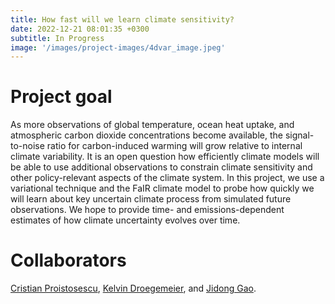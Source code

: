 ```yaml
---
title: How fast will we learn climate sensitivity?
date: 2022-12-21 08:01:35 +0300
subtitle: In Progress
image: '/images/project-images/4dvar_image.jpeg'
---
```


# Project goal 
As more observations of global temperature, ocean heat uptake, and atmospheric carbon dioxide concentrations become available, the signal-to-noise ratio for carbon-induced warming will grow relative to internal climate variability. It is an open question how efficiently climate models will be able to use additional observations to constrain climate sensitivity and other policy-relevant aspects of the climate system. In this project, we use a variational technique and the FaIR climate model to probe how quickly we will learn about key uncertain climate process from simulated future observations. We hope to provide time- and emissions-dependent estimates of how climate uncertainty evolves over time.

# Collaborators
[Cristian Proistosescu](https://cdds-at-uiuc.github.io/), [Kelvin Droegemeier](https://atmos.illinois.edu/directory/profile/kkd), and [Jidong Gao](https://www.nssl.noaa.gov/users/jgao/).
